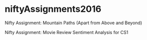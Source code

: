 # niftyAssignments2016
Nifty Assignment: Mountain Paths (Apart from Above and Beyond)

Nifty Assignment: Movie Review Sentiment Analysis for CS1
